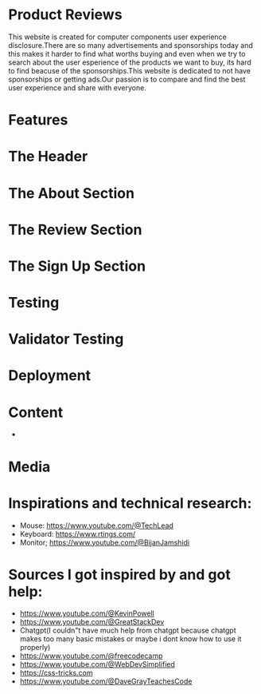 # Product Reviews

This website is created for computer components user experience disclosure.There are so many advertisements and sponsorships today and this makes it harder to find what worths buying and even when we try to search about the user esperience of the products we want to buy, its hard to find beacuse of the sponsorships.This website is dedicated to not have sponsorships or getting ads.Our passion is to compare and find the best user experience and share with everyone.

# Features

# The Header

# The About Section

# The Review Section

# The Sign Up Section

# Testing

# Validator Testing

# Deployment

# Content
* 
# Media 

# Inspirations and technical research: 
* Mouse: https://www.youtube.com/@TechLead
* Keyboard: https://www.rtings.com/
* Monitor; https://www.youtube.com/@BijanJamshidi

# Sources I got inspired by and got help:
* https://www.youtube.com/@KevinPowell
* https://www.youtube.com/@GreatStackDev
* Chatgpt(I couldn"t have much help from chatgpt because chatgpt makes too many basic mistakes or maybe i dont know how to use it properly)
* https://www.youtube.com/@freecodecamp
* https://www.youtube.com/@WebDevSimplified
* https://css-tricks.com
* https://www.youtube.com/@DaveGrayTeachesCode










